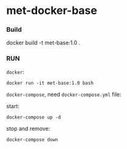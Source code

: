 # met-docker-base

### Build
docker build -t met-base:1.0 .

### RUN
`docker`:
```
docker run -it met-base:1.0 bash
```
`docker-compose`, need `docker-compose.yml` file:

start:
```
docker-compose up -d
```
stop and remove:
```
docker-compose down
```
